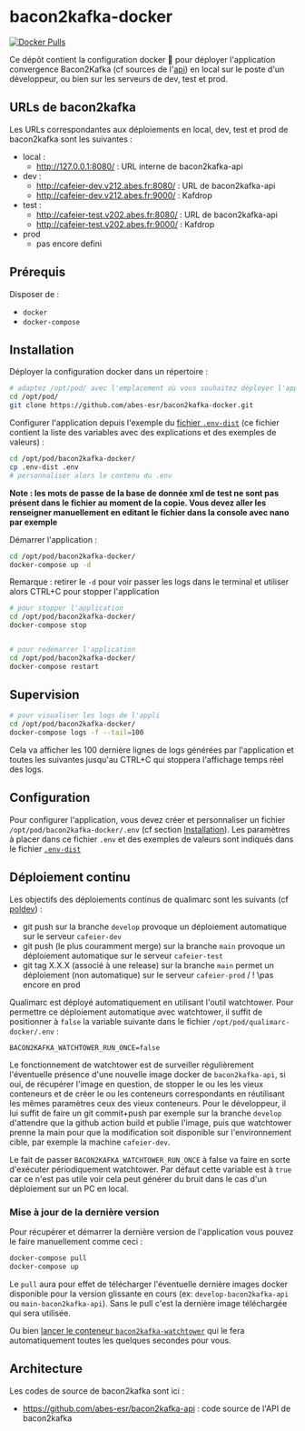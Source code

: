 # bacon2kafka-docker

[![Docker Pulls](https://img.shields.io/docker/pulls/abesesr/convergence.svg)](https://hub.docker.com/r/abesesr/convergence/)


Ce dépôt contient la configuration docker 🐳 pour déployer l'application convergence Bacon2Kafka (cf sources de l'[api](https://github.com/abes-esr/bacon2kafka-api)) en local sur le poste d'un développeur, ou bien sur les serveurs de dev, test et prod.

## URLs de bacon2kafka

Les URLs correspondantes aux déploiements en local, dev, test et prod de bacon2kafka sont les suivantes :

- local :
    - http://127.0.0.1:8080/ : URL interne de bacon2kafka-api
- dev :
    - http://cafeier-dev.v212.abes.fr:8080/ : URL de bacon2kafka-api
    - http://cafeier-dev.v212.abes.fr:9000/ : Kafdrop
- test :
    - http://cafeier-test.v202.abes.fr:8080/ :  URL de bacon2kafka-api
    - http://cafeier-test.v202.abes.fr:9000/ : Kafdrop
- prod
    - pas encore defini

## Prérequis

Disposer de :
- ``docker``
- ``docker-compose``

## Installation

Déployer la configuration docker dans un répertoire :
```bash
# adaptez /opt/pod/ avec l'emplacement où vous souhaitez déployer l'application
cd /opt/pod/
git clone https://github.com/abes-esr/bacon2kafka-docker.git
```

Configurer l'application depuis l'exemple du [fichier ``.env-dist``](./.env-dist) (ce fichier contient la liste des variables avec des explications et des exemples de valeurs) :
```bash
cd /opt/pod/bacon2kafka-docker/
cp .env-dist .env
# personnaliser alors le contenu du .env
```

**Note : les mots de passe de la base de donnée xml de test ne sont pas présent dans le fichier au moment de la copie. Vous devez aller les renseigner manuellement en editant le fichier dans la console avec nano par exemple**

Démarrer l'application :
```bash
cd /opt/pod/bacon2kafka-docker/
docker-compose up -d
```

Remarque : retirer le ``-d`` pour voir passer les logs dans le terminal et utiliser alors CTRL+C pour stopper l'application

```bash
# pour stopper l'application
cd /opt/pod/bacon2kafka-docker/
docker-compose stop


# pour redémarrer l'application
cd /opt/pod/bacon2kafka-docker/
docker-compose restart
```

## Supervision

```bash
# pour visualiser les logs de l'appli
cd /opt/pod/bacon2kafka-docker/
docker-compose logs -f --tail=100
```

Cela va afficher les 100 dernière lignes de logs générées par l'application et toutes les suivantes jusqu'au CTRL+C qui stoppera l'affichage temps réel des logs.


## Configuration

Pour configurer l'application, vous devez créer et personnaliser un fichier ``/opt/pod/bacon2kafka-docker/.env`` (cf section [Installation](#installation)). Les paramètres à placer dans ce fichier ``.env`` et des exemples de valeurs sont indiqués dans le fichier [``.env-dist``](https://github.com/abes-esr/qualimarc-docker/blob/develop/.env-dist)

## Déploiement continu

Les objectifs des déploiements continus de qualimarc sont les suivants (cf [poldev](https://github.com/abes-esr/abes-politique-developpement/blob/main/01-Gestion%20du%20code%20source.md#utilisation-des-branches)) :
- git push sur la branche ``develop`` provoque un déploiement automatique sur le serveur ``cafeier-dev``
- git push (le plus couramment merge) sur la branche ``main`` provoque un déploiement automatique sur le serveur ``cafeier-test``
- git tag X.X.X (associé à une release) sur la branche ``main`` permet un déploiement (non automatique) sur le serveur ``cafeier-prod`` / ! \pas encore en prod

Qualimarc est déployé automatiquement en utilisant l'outil watchtower. Pour permettre ce déploiement automatique avec watchtower, il suffit de positionner à ``false`` la variable suivante dans le fichier ``/opt/pod/qualimarc-docker/.env`` :
```env
BACON2KAFKA_WATCHTOWER_RUN_ONCE=false
```

Le fonctionnement de watchtower est de surveiller régulièrement l'éventuelle présence d'une nouvelle image docker de ``bacon2kafka-api``, si oui, de récupérer l'image en question, de stopper le ou les les vieux conteneurs et de créer le ou les conteneurs correspondants en réutilisant les mêmes paramètres ceux des vieux conteneurs. Pour le développeur, il lui suffit de faire un git commit+push par exemple sur la branche ``develop`` d'attendre que la github action build et publie l'image, puis que watchtower prenne la main pour que la modification soit disponible sur l'environnement cible, par exemple la machine ``cafeier-dev``.

Le fait de passer ``BACON2KAFKA_WATCHTOWER_RUN_ONCE`` à false va faire en sorte d'exécuter périodiquement watchtower. Par défaut cette variable est à ``true`` car ce n'est pas utile voir cela peut générer du bruit dans le cas d'un déploiement sur un PC en local.

### Mise à jour de la dernière version

Pour récupérer et démarrer la dernière version de l'application vous pouvez le faire manuellement comme ceci :
```bash
docker-compose pull
docker-compose up
```
Le ``pull`` aura pour effet de télécharger l'éventuelle dernière images docker disponible pour la version glissante en cours (ex: ``develop-bacon2kafka-api`` ou ``main-bacon2kafka-api``). Sans le pull c'est la dernière image téléchargée qui sera utilisée.

Ou bien [lancer le conteneur ``bacon2kafka-watchtower``](https://github.com/abes-esr/bacon2kafka-docker/blob/develop/README.md#d%C3%A9ploiement-continu) qui le fera automatiquement toutes les quelques secondes pour vous.

## Architecture

Les codes de source de bacon2kafka sont ici :
- https://github.com/abes-esr/bacon2kafka-api : code source de l'API de bacon2kafka
